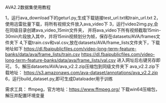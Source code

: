 AVA2.2数据集使用教程

1，运行ava_download下的geturl.py,生成下载链接test_url.txt和train_url.txt
2，使用迅雷批量下载，将所有视频文件放入ava_video下
3，运行video2img.py,会在同级目录创建ava_video_15min文件夹，
并将ava_video下所有视频截取15min-30min片段放入其中，并将15min视频划分为帧，保存在datasets/AVA/frames文件夹下
4,下载train.csv和val.csv,放在datasets/AVA/frame_lists文件夹下，下载地址如下
https://dl.fbaipublicfiles.com/video-long-term-feature-banks/data/ava/frame_lists/train.csv
https://dl.fbaipublicfiles.com/video-long-term-feature-banks/data/ava/frame_lists/val.csv
进入网址后右键另存即可。
5，解压datasets/AVA/ava_v2.2.zip压缩包到同级文件夹下
ava_v2.2.zip下载地址：
https://s3.amazonaws.com/ava-dataset/annotations/ava_v2.2.zip
6，运行build_dataset.py,即可生成Dataloader用于训练

需求工具：
ffmpeg，官方地址：https://www.ffmpeg.org/
下载win64压缩包，解压并配置环境变量

